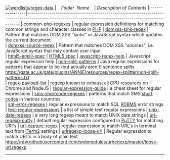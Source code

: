 [![werdlists/regex-data](https://img.shields.io/badge/werdlists-regex-data-purple/.svg?logo=github&style=popout&longCache=true)](# "werdlists/regex-data")
|&nbsp;&nbsp;&nbsp;&nbsp;_Folder&nbsp;&nbsp;Name_&nbsp;&nbsp;&nbsp;&nbsp;| _Description of Contents_
|:----------------|--------------------------------------------------------------------------------------------------------------------------------------------------------
| [common-php-regexes](common-php-regexes.txt) |  regular expression definitions for matching common strings and character classes in [PHP](http://www.php.net) 
| [domxss-sink-regex](domxss-sink-regex.txt) | Pattern that matches DOM XSS "sinks" or JavaScript syntax which updates the current document   
| [domxss-source-regex](domxss-source-regex.txt) | Pattern that matches DOM XSS "sources", i.e. JavaScript syntax that may contain user input   
| [html5-email-spec](html5-email-spec.txt) |  [HTML5 spec](https://html.spec.whatwg.org/multipage/input.html#e-mail-state-(type%3Demail) "input tag with type=email") 
| [javascript-regex-help](javascript-regex-help.md) | Javascript regular expression help
| [non-split-patterns](non-split-patterns.js) | Java regular expressions for patterns that appear to be (but actually aren't) sentence splits <https://gate.ac.uk/gate/plugins/ANNIE/resources/regex-splitter/non-split-patterns.txt>  
| [regex-payload-list](regex-payload-list.txt) |  regexp known to exhaust all CPU resources on Chrome and NodeJS 
| [regular-expression-guide](regular-expression-guide.txt) |  a cheat sheet for regular expressions 
| [sms-shortcode-regexes](sms-shortcode-regexes.txt) |  patterns that match SMS [short codes](https://wikipedia.org/wiki/Short_code "Short codes are short digit sequences, significantly shorter than telephone numbers, that are used to address messages in Multimedia Messaging System and Short Messaging Service systems of mobile network operators.") in various countries   
| [sql-error-regexes](sql-error-regexes.txt) |  regular expressions to match SQL [RDBMS](https://wikipedia.org/wiki/Relational_database_management_system "A database management system based on the relational model of data.") error strings   
| [test-regular-expressions](test-regular-expressions.txt) | a list of simple test regular expressions
| [unix-date-regexp](unix-date-regexp.txt) |  a very long regexp meant to match UNIX date strings 
| [uri-regexp-putty](uri-regexp-putty.txt) | default regular expression configured in [PuTTY](https://putty.org "PuTTY is an SSH and telnet client") for matching URI's
| [url-capture-regex](url-capture-regex.txt) | regular expression to match URL's in terminal text from [iTerm2](https://iterm2.com "iTerm2 is a terminal emulator for macOS that does amazing things.") settings
| [urlregexp-loose-url](urlregexp-loose-url.txt) | Regular expression to match URL's in a body of plain text <https://raw.githubusercontent.com/webmodules/urlregexp/master/loose-url.regexp>  

* * *

